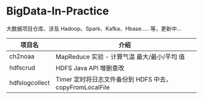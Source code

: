 # BigData-In-Practice
大数据项目仓库、涉及 Hadoop、Spark、Kafka、Hbase..... 等，更新中...



| 项目名         | 介绍                                                    |
| -------------- | ------------------------------------------------------- |
| ch2noaa        | MapReduce 实验 - 计算气温 最大/最小/平均 值             |
| hdfscrud       | HDFS Java API 增删查改                                  |
| hdfslogcollect | Timer 定时将日志文件备份到 HDFS 中去，copyFromLocalFile |

